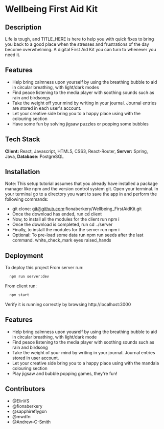 <h1>Wellbeing First Aid Kit</h1>

## Description

Life is tough, and TITLE_HERE is here to help you with quick fixes to bring you back to a good place when the stresses and frustrations of the day become overwhelming. A digital First Aid Kit you can turn to whenever you need it.



## Features

- Help bring calmness upon yourself by using the breathing bubble to aid in circular breathing, with light/dark modes
- Find peace listening to the media player with soothing sounds such as rain and birdsongs
- Take the weight off your mind by writing in your journal. Journal entries are stored in each user's account.
- Let your creative side bring you to a happy place using with the colouring section
- Have some fun by solving jigsaw puzzles or popping some bubbles







## Tech Stack
**Client:** React, Javascript, HTML5, CSS3, React-Router,
**Server:** Spring, Java, 
**Database:** PostgreSQL

## Installation
Note: This setup tutorial assumes that you already have installed a package manager like npm and the version control system git.
Open your terminal.
In your terminal go to a directory you want to save the app in and perform the following commands:
- git clone: git@github.com:fionaberkery/Wellbeing_FirstAidKit.git
- Once the download has ended, run cd client
- Now, to install all the modules for the client run npm i
- Once the download is completed, run cd ../server
- Finally, to install the modules for the server run npm i
- Optional: To pre-load some data run npm run seeds after the last command.
white_check_mark
eyes
raised_hands





## Deployment
To deploy this project
From server run:
```bash
  npm run server:dev
```
From client run:
```bash
  npm start
```
Verify it is running correctly by browsing http://localhost:3000

## Features

- Help bring calmness upon yousrelf by using the breathing bubble to aid in circular breathing, with light/dark mode
- Find peace listening to the media player with soothing sounds such as rain and birdsong
- Take the weight of your mind by writing in your journal. Journal entries stored in user account.
- Let your creative side bring you to a happy place using with the mandala colouring section
- Play jigsaw and bubble popping games, they're fun!



## Contributors

- @ElinVS
- @fionaberkery
- @sapphireflygon
- @mwdfn
- @Andrew-C-Smith

